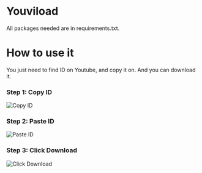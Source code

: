 # Youviload

All packages needed are in requirements.txt.

# How to use it 

You just need to find ID on Youtube, and copy it on. And you can download it.

### Step 1: Copy ID

![Copy ID](https://i.imgur.com/7p7Ta2E.jpg)

### Step 2: Paste ID

![Paste ID](https://i.imgur.com/TnH2jzw.jpg)

### Step 3: Click Download

![Click Download](https://i.imgur.com/JQaKzgj.jpg)



